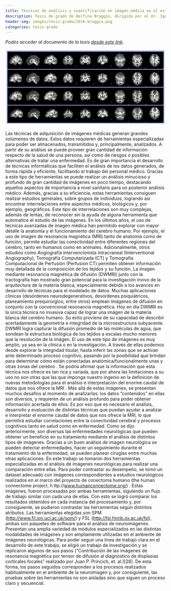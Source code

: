 ```yaml
---
title: Técnicas de análisis y cuantificación en imagen médica en el estudio de enfermedades neuronales
description: Tesis de grado de Delfina Braggio, dirigida por el Dr. Ignacio Larrabide
header-img: images/tesis-grado/2016-braggio.png
categories: tesis-grado
---
```


*Podés acceder al documento de la tesis [desde este link](https://www.ridaa.unicen.edu.ar/xmlui/bitstream/handle/123456789/559/Tesis%20Braggio.pdf?sequence=1&isAllowed=y).*

<div class="image-post-container">
    <img src="/images/tesis-grado/2016-braggio.png"/>
</div>

Las técnicas de adquisición de imágenes médicas generan grandes volúmenes de datos. Estos datos requieren de herramientas especializadas para poder ser almacenados, transmitidos y, principalmente, analizados. A partir de su análisis se puede proveer gran cantidad de información respecto de la salud de una persona, así como de riesgos o posibles alternativas de tratar una enfermedad. Es de gran importancia el desarrollo de técnicas informáticas que faciliten el análisis de los datos generados, de forma rápida y eficiente, facilitando el trabajo del personal médico. Gracias a este tipo de herramientas se puede realizar un análisis minucioso y profundo de gran cantidad de imágenes en poco tiempo, destacando aquellos aspectos de importancia a nivel sanitario para un posterior análisis médico. Además, gracias a su eficiencia, estas herramientas consiguen realizar estudios generales, sobre grupos de individuos, logrando así encontrar interrelaciones entre aspectos médicos, biológicos y, por ejemplo, geográficos. Este tipo de interrelaciones son muy complejas, además de lentas, de reconocer sin la ayuda de alguna herramienta que automatice el estudio de las imágenes. En los últimos años, el uso de técnicas avanzadas de imagen médica han permitido explorar con mayor detalle la anatomía y el funcionamiento del cerebro humano. Por ejemplo, el uso de imagen de resonancia magnética (MRI) tanto de anatomía como de función, permite estudiar las conectividad entre diferentes regiones del cerebro, tanto en humanos como en animales. Adicionalmente, otros estudios como Angiografía intervencionista intracraneal (Interventional Angiography), Tomografía Computarizada (CT) y Tomografía Computacional de Perfusión (Perfusion CT) permiten obtener información muy detallada de la composición de los tejidos y su función. La imagen mediante resonancia magnética de difusión (DWMRI) junto con la tractografía han mostrado gran potencial para la investigación invivo de la arquitectura de la materia blanca, especialmente debido a los avances en desarrollo de técnicas para el modelado de datos. Muchas aplicaciones clínicas (desórdenes neurodegenerativos, desórdenes psiquiátricos, planeamiento prequirúrgico, entre otros) emplean imágenes de difusión en conjunto con la convencional resonancia magnética. Hoy en día DWMRI es la única técnica no invasiva capaz de lograr una imágen de la materia blanca del cerebro humano. Su éxito proviene de su capacidad de describir acertadamente la geometría e integridad de la microestructura subyacente. DWMRI logra capturar la difusión promedio de las moléculas de agua, que sondean la estructura biológica de los tejidos a escalas mucho menores que la resolución de la imágen. El uso de este tipo de imágenes es muy amplio, ya sea en la clínica o en la investigación. A través de ellas podemos desde explorar la integridad tisular, hasta inferir las zonas que se activan ante determinado proceso cognitivo, pasando por la posibilidad que brindan para determinar cómo están conectadas anatómica/funcionalmente unas y otras zonas del cerebro . Se podría afirmar que la información que esta técnica nos ofrece es tan rica y variada, que por ahora las limitaciones a su uso no son otras que las que imponga nuestro ingenio en la definición de nuevas metodologías para el análisis e interpretación del enorme caudal de datos que nos ofrece la MRI . Más allá de estas imágenes, se presentan muchos desafíos al momento de analizarlas: los datos “contenidos” en ellas son diversos, y requieren de un análisis profundo para poder obtener información acertada de ellos. Es por eso que es necesario el análisis, desarrollo y evaluación de distintas técnicas que puedan ayudar a analizar e interpretar el enorme caudal de datos que nos ofrece la MRI, lo que permitirá estudiar correlaciones entre la conectividad cerebral y procesos cognitivos tanto en salud como en enfermedad. Como se dijo anteriormente, son diversas las enfermedades neurológicas que pueden obtener un beneficio en su tratamiento mediante el análisis de distintos tipos de imágenes. Gracias a un buen análisis de imagen neurológica se pueden detectar enfermedades, hacer un seguimiento durante el tratamiento de la enfermedad, se pueden planear cirugías entre muchas otras aplicaciones. En este trabajo se tomaron dos herramientas especializadas en el análisis de imágenes neurológicas para realizar una comparación entre ellas. Para poder contrastar su desempeño, se tomó un dataset adecuado con imágenes correspondientes a estudios neurológicos realizados en el marco del proyecto de conectoma humano (the human connectome project, h ttp://www.humanconnectome.org/) . Estas imágenes, fueron procesadas por ambas herramientas, siguiendo un flujo de trabajo similar con cada una de ellas. Con esto se logró comparar los resultados obtenidos en cada instancia del procesamiento y, por consiguiente, se pudieron contrastar las herramientas según distintos atributos. Las herramientas elegidas son SPM (http://www.fil.ion.ucl.ac.uk/spm/) y FSL (http://fsl.fmrib.ox.ac.uk/fsl), ambas son paquetes de software para el análisis de neuroimágenes. Presentan una amplia variedad de módulos especializados en las distintas modalidades de imágenes y son ampliamente utilizadas en el ambiente de imágenes neurológicas. Para poder seguir una línea de trabajo clara en el desarrollo de este trabajo, se eligió un trabajo de investigación y se replicaron algunos de sus pasos (“Contribución de las imágenes de resonancia magnética por tensor de difusión al diagnóstico de displasias corticales focales” realizado por Juan P. Princich, et. al.)[28]. De esta forma, los pasos seguidos corresponden a los procesos realizados habitualmente en el ambiente de la neuroimagen y, por consiguiente, las pruebas sobre las herramientas no son aisladas sino que siguen un proceso claro y secuencial.